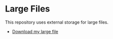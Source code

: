 # Large Files

This repository uses external storage for large files.

- [Download my large file](https://drive.google.com/file/d/1J4oXK7Q9tha2W_q1_2Ikxd6wSuY-wvtd/view?usp=drive_link)
